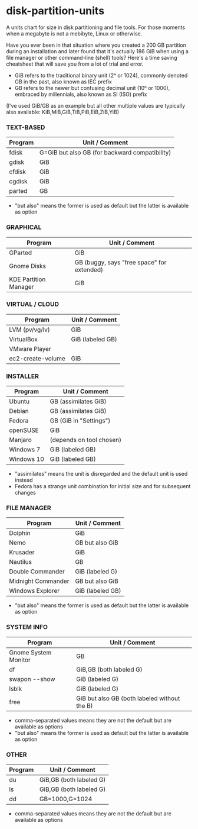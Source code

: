 # disk-partition-units
A units chart for size in disk partitioning and file tools. For those moments when a megabyte is not a mebibyte, Linux or otherwise.

Have you ever been in that situation where you created a 200 GB partition during an installation and later found that it's actually 186 GiB when using a file manager or other command-line (shell) tools? Here's a time saving cheatsheet that will save you from a lot of trial and error.

* GiB refers to the traditional binary unit (2ⁿ or 1024), commonly denoted GB in the past, also known as IEC prefix
* GB refers to the newer but confusing decimal unit (10ⁿ or 1000), embraced by millennials, also known as SI (ISO) prefix

(I've used GiB/GB as an example but all other multiple values are typically also available: KiB,MiB,GiB,TiB,PiB,EiB,ZiB,YiB)

### TEXT-BASED
**Program** | **Unit / Comment**
--- | ---
fdisk | G=GiB but also GB (for backward compatibility)
gdisk | GiB
cfdisk | GiB
cgdisk | GiB
parted | GB
* "but also" means the former is used as default but the latter is available as option

### GRAPHICAL
**Program** | **Unit / Comment**
--- | ---
GParted | GiB
Gnome Disks | GB (buggy, says "free space" for extended)
KDE Partition Manager | GiB

### VIRTUAL / CLOUD
**Program** | **Unit / Comment**
--- | ---
LVM (pv/vg/lv) | GiB
VirtualBox | GiB (labeled GB)
VMware Player | 
ec2-create-volume | GiB

### INSTALLER
**Program** | **Unit / Comment**
--- | ---
Ubuntu | GB (assimilates GiB)
Debian | GB (assimilates GiB)
Fedora | GB (GiB in "Settings")
openSUSE | GiB
Manjaro | (depends on tool chosen)
Windows 7 | GiB (labeled GB)
Windows 10 | GiB (labeled GB)
* "assimilates" means the unit is disregarded and the default unit is used instead
* Fedora has a strange unit combination for initial size and for subsequent changes

### FILE MANAGER
**Program** | **Unit / Comment**
--- | ---
Dolphin | GiB
Nemo | GB but also GiB
Krusader | GiB
Nautilus | GB
Double Commander | GiB (labeled G)
Midnight Commander | GB but also GiB
Windows Explorer | GiB (labeled GB)
* "but also" means the former is used as default but the latter is available as option

### SYSTEM INFO
**Program** | **Unit / Comment**
--- | ---
Gnome System Monitor | GB
df | GiB,GB (both labeled G)
swapon --show | GiB (labeled G)
lsblk | GiB (labeled G)
free | GiB but also GB (both labeled without the B)
* comma-separated values means they are not the default but are available as options
* "but also" means the former is used as default but the latter is available as option

### OTHER
**Program** | **Unit / Comment**
--- | ---
du | GiB,GB (both labeled G)
ls | GiB,GB (both labeled G)
dd | GB=1000,G=1024
* comma-separated values means they are not the default but are available as options
